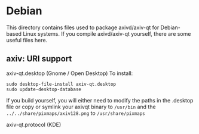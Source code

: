
Debian
====================
This directory contains files used to package axivd/axiv-qt
for Debian-based Linux systems. If you compile axivd/axiv-qt yourself, there are some useful files here.

## axiv: URI support ##


axiv-qt.desktop  (Gnome / Open Desktop)
To install:

	sudo desktop-file-install axiv-qt.desktop
	sudo update-desktop-database

If you build yourself, you will either need to modify the paths in
the .desktop file or copy or symlink your axivqt binary to `/usr/bin`
and the `../../share/pixmaps/axiv128.png` to `/usr/share/pixmaps`

axiv-qt.protocol (KDE)

